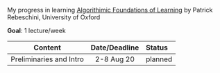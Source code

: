 My progress in learning [Algorithimic Foundations of Learning](http://www.stats.ox.ac.uk/~rebeschi/teaching/AFoL/19/index.html) by Patrick Rebeschini, University of Oxford   


**Goal**: 1 lecture/week  

| Content        | Date/Deadline  | Status  |
| ------------- |:-------------:| :----|
| Preliminaries and Intro    | 2-8 Aug 20 | planned | 

